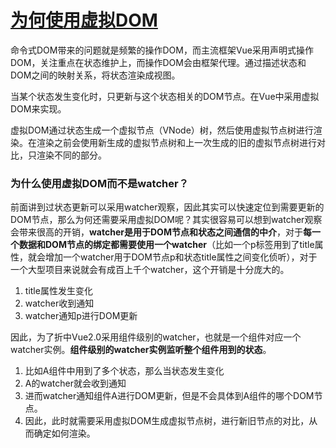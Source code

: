 # [为何使用虚拟DOM](https://github.com/Twlig/issuesBlog/issues/40)

命令式DOM带来的问题就是频繁的操作DOM，而主流框架Vue采用声明式操作DOM，关注重点在状态维护上，而操作DOM会由框架代理。通过描述状态和DOM之间的映射关系，将状态渲染成视图。

当某个状态发生变化时，只更新与这个状态相关的DOM节点。在Vue中采用虚拟DOM来实现。

虚拟DOM通过状态生成一个虚拟节点（VNode）树，然后使用虚拟节点树进行渲染。在渲染之前会使用新生成的虚拟节点树和上一次生成的旧的虚拟节点树进行对比，只渲染不同的部分。



### 为什么使用虚拟DOM而不是watcher？

前面讲到过状态更新可以采用watcher观察，因此其实可以快速定位到需要更新的DOM节点，那么为何还需要采用虚拟DOM呢？其实很容易可以想到watcher观察会带来很高的开销，**watcher是用于DOM节点和状态之间通信的中介**，对于**每一个数据和DOM节点的绑定都需要使用一个watcher**（比如一个p标签用到了title属性，就会增加一个watcher用于DOM节点p和状态title属性之间变化侦听），对于一个大型项目来说就会有成百上千个watcher，这个开销是十分庞大的。

1. title属性发生变化
2. watcher收到通知
3. watcher通知p进行DOM更新



因此，为了折中Vue2.0采用组件级别的watcher，也就是一个组件对应一个watcher实例。**组件级别的watcher实例监听整个组件用到的状态**。

1. 比如A组件中用到了多个状态，那么当状态发生变化
2. A的watcher就会收到通知
3. 进而watcher通知组件A进行DOM更新，但是不会具体到A组件的哪个DOM节点。
4. 因此，此时就需要采用虚拟DOM生成虚拟节点树，进行新旧节点的对比，从而确定如何渲染。



